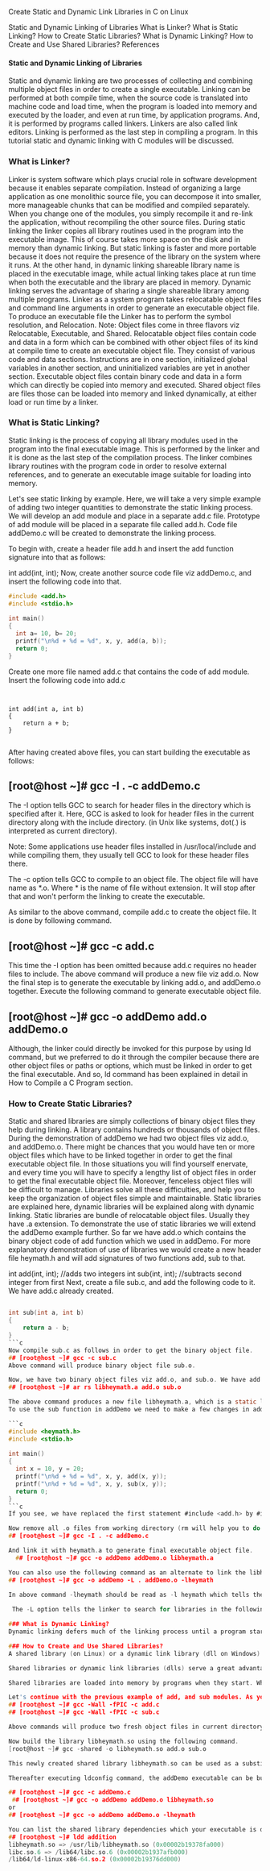 Create Static and Dynamic Link Libraries in C on Linux

 
Static and Dynamic Linking of Libraries
What is Linker?
What is Static Linking?
How to Create Static Libraries?
What is Dynamic Linking?
How to Create and Use Shared Libraries?
References

#### Static and Dynamic Linking of Libraries
Static and dynamic linking are two processes of collecting and combining multiple object files in order to create a single executable. Linking can be performed at both compile time, when the source code is translated into machine code and load time, when the program is loaded into memory and executed by the loader, and even at run time, by application programs. And, it is performed by programs called linkers. Linkers are also called link editors. Linking is performed as the last step in compiling a program. In this tutorial static and dynamic linking with C modules will be discussed.

### What is Linker?
 Linker is system software which plays crucial role in software development because it enables separate compilation. Instead of organizing a large application as one monolithic source file, you can decompose it into smaller, more manageable chunks that can be modified and compiled separately. When you change one of the modules, you simply recompile it and re-link the application, without recompiling the other source files.
During static linking the linker copies all library routines used in the program into the executable image. This of course takes more space on the disk and in memory than dynamic linking. But static linking is faster and more portable because it does not require the presence of the library on the system where it runs.
At the other hand, in dynamic linking shareable library name is placed in the executable image, while actual linking takes place at run time when both the executable and the library are placed in memory. Dynamic linking serves the advantage of sharing a single shareable library among multiple programs.
Linker as a system program takes relocatable object files and command line arguments in order to generate an executable object file. To produce an executable file the Linker has to perform the symbol resolution, and Relocation.
Note: Object files come in three flavors viz Relocatable, Executable, and Shared. Relocatable object files contain code and data in a form which can be combined with other object files of its kind at compile time to create an executable object file. They consist of various code and data sections. Instructions are in one section, initialized global variables in another section, and uninitialized variables are yet in another section. Executable object files contain binary code and data in a form which can directly be copied into memory and executed. Shared object files are files those can be loaded into memory and linked dynamically, at either load or run time by a linker.

### What is Static Linking?
Static linking is the process of copying all library modules used in the program into the final executable image. This is performed by the linker and it is done as the last step of the compilation process. The linker combines library routines with the program code in order to resolve external references, and to generate an executable image suitable for loading into memory.

Let's see static linking by example. Here, we will take a very simple example of adding two integer quantities to demonstrate the static linking process. We will develop an add module and place in a separate add.c file. Prototype of add module will be placed in a separate file called add.h. Code file addDemo.c will be created to demonstrate the linking process.

To begin with, create a header file add.h and insert the add function signature into that as follows:

int add(int, int);
Now, create another source code file viz addDemo.c, and insert the following code into that.

```c
#include <add.h>
#include <stdio.h>
 
int main()
{
  int a= 10, b= 20;
  printf("\n%d + %d = %d", x, y, add(a, b));
  return 0;
}


```

Create one more file named add.c that contains the code of add module. Insert the following code into add.c

```


int add(int a, int b)
{
    return a + b;
}


```
After having created above files, you can start building the executable as follows:

## [root@host ~]# gcc -I . -c addDemo.c

The -I option tells GCC to search for header files in the directory which is specified after it. Here, GCC is asked to look for header files in the current directory along with the include directory. (in Unix like systems, dot(.) is interpreted as current directory).

Note: Some applications use header files installed in /usr/local/include and while compiling them, they usually tell GCC to look for these header files there.

The -c option tells GCC to compile to an object file. The object file will have name as *.o. Where * is the name of file without extension. It will stop after that and won't perform the linking to create the executable.

As similar to the above command, compile add.c to create the object file. It is done by following command.

## [root@host ~]# gcc -c add.c

This time the -I option has been omitted because add.c requires no header files to include. The above command will produce a new file viz add.o. Now the final step is to generate the executable by linking add.o, and addDemo.o together. Execute the following command to generate executable object file.

## [root@host ~]# gcc -o addDemo add.o addDemo.o

Although, the linker could directly be invoked for this purpose by using ld command, but we preferred to do it through the compiler because there are other object files or paths or options, which must be linked in order to get the final executable. And so, ld command has been explained in detail in How to Compile a C Program section.

### How to Create Static Libraries?
Static and shared libraries are simply collections of binary object files they help during linking. A library contains hundreds or thousands of object files. During the demonstration of addDemo we had two object files viz add.o, and addDemo.o. There might be chances that you would have ten or more object files which have to be linked together in order to get the final executable object file. In those situations you will find yourself enervate, and every time you will have to specify a lengthy list of object files in order to get the final executable object file. Moreover, fenceless object files will be difficult to manage. Libraries solve all these difficulties, and help you to keep the organization of object files simple and maintainable.
Static libraries are explained here, dynamic libraries will be explained along with dynamic linking. Static libraries are bundle of relocatable object files. Usually they have .a extension. To demonstrate the use of static libraries we will extend the addDemo example further. So far we have add.o which contains the binary object code of add function which we used in addDemo. For more explanatory demonstration of use of libraries we would create a new header file heymath.h and will add signatures of two functions add, sub to that.

int add(int, int); //adds two integers
int sub(int, int); //subtracts second integer from first
Next, create a file sub.c, and add the following code to it. We have add.c already created.

```c

int sub(int a, int b)
{
    return a - b;
}
```c
Now compile sub.c as follows in order to get the binary object file.
## [root@host ~]# gcc -c sub.c
Above command will produce binary object file sub.o.

Now, we have two binary object files viz add.o, and sub.o. We have add.o file in working directory as we have created it for previous example. If you have not done this so far then create the add.o from add.c in similar fashion as sub.o has been created. We will now create a static library by collecting both files together. It will make our final executable object file creation job easier and next time we will have not to specify two object files along with addDemo in order to generate the final executable object file. Create the static library libheymath by executing the following command:
## [root@host ~]# ar rs libheymath.a add.o sub.o

The above command produces a new file libheymath.a, which is a static library containing two object files and can be used further as and when we wish to use add, or sub functions or both in our programs.
To use the sub function in addDemo we need to make a few changes in addDemo.c and will recompile it. Make the following changes in addDemo.c.

```c
#include <heymath.h>
#include <stdio.h>
 
int main()
{
  int x = 10, y = 20;
  printf("\n%d + %d = %d", x, y, add(x, y));
  printf("\n%d + %d = %d", x, y, sub(x, y));
  return 0;
}
```c
If you see, we have replaced the first statement #include <add.h> by #include <heymath.h>. Because heymath.h now contains the signatures of both add and sub functions and added one more printf statement which is calling the sub function to print the difference of variable x, and y.

Now remove all .o files from working directory (rm will help you to do that). Create addDemo.o as follows:
## [root@host ~]# gcc -I . -c addDemo.c

And link it with heymath.a to generate final executable object file.
  ## [root@host ~]# gcc -o addDemo addDemo.o libheymath.a

You can also use the following command as an alternate to link the libheymath.a with addDemo.o in order to generate the final executable file.
## [root@host ~]# gcc -o addDemo -L . addDemo.o -lheymath

In above command -lheymath should be read as -l heymath which tells the linker to link the object files contained in lib<library>.a with addDemo to generate the executable object file. In our example this is libheymath.a.
  
 The -L option tells the linker to search for libraries in the following argument (similar to how we did for -I). So, what we created as of now is a static library. But this is not the end; systems use a lot of dynamic libraries as well. It is the right time to discuss them.

### What is Dynamic Linking?
Dynamic linking defers much of the linking process until a program starts running. It performs the linking process "on the fly" as programs are executed in the system. During dynamic linking the name of the shared library is placed in the final executable file while the actual linking takes place at run time when both executable file and library are placed in the memory. The main advantage to using dynamically linked libraries is that the size of executable programs is dramatically reduced because each program does not have to store redundant copies of the library functions that it uses. Also, when DLL functions are updated, programs that use them will automatically obtain their benefits.

### How to Create and Use Shared Libraries?
A shared library (on Linux) or a dynamic link library (dll on Windows) is a collection of object files. In dynamic linking, object files are not combined with programs at compile time, also, they are not copied permanently into the final executable file; therefore, a shared library reduces the size of final executable.

Shared libraries or dynamic link libraries (dlls) serve a great advantage of sharing a single copy of library among multiple programs, hence they are called shared libraries, and the process of linking them with multiple programs is called dynamic linking.

Shared libraries are loaded into memory by programs when they start. When a shared library is loaded properly, all programs that start later automatically use the already loaded shared library. Following text will demonstrate how to create and use shared library on Linux.

Let's continue with the previous example of add, and sub modules. As you remember we had two object files add.o, and sub.o (compiled from add.c and sub.c) that contain code of add and sub methods respectively. But we will have to recompile both add.c and sub.c again with -fpic or -fPIC option. The -fPIC or -fpic option enable "position independent code" generation, a requirement for shared libraries. Use -fPIC or -fpic to generate code. Which option should be used, -fPIC or -fpic to generate code that is target-dependent. The -fPIC choice always works, but may produce larger code than -fpic. Using -fpic option usually generates smaller and faster code, but will have platform-dependent limitations, such as the number of globally visible symbols or the size of the code. The linker will tell you whether it fits when you create the shared library. When in doubt, I choose -fPIC, because it always works. So, while creating shared library you have to recompile both add.c, and sub.c with following options:
## [root@host ~]# gcc -Wall -fPIC -c add.c
## [root@host ~]# gcc -Wall -fPIC -c sub.c

Above commands will produce two fresh object files in current directory add.o, and sub.o. The warning option -Wall enables warnings for many common errors, and should always be used. It combines a large number of other, more specific, warning options which can also be selected individually. For details you can see man page for warnings specified.

Now build the library libheymath.so using the following command.
[root@host ~]# gcc -shared -o libheymath.so add.o sub.o

This newly created shared library libheymath.so can be used as a substitute of libheymath.a. But to use a shared library is not as straightforward as static library was. Once you create a shared library you will have to install it. And, the simplest approach of installation is to copy the library into one of the standard directories (e.g., /usr/lib) and run ldconfig command.

Thereafter executing ldconfig command, the addDemo executable can be built as follows. I recompile addDemo.c also. You can omit it if addDemo.o is already there in your working directory.

## [root@host ~]# gcc -c addDemo.c
 ## [root@host ~]# gcc -o addDemo addDemo.o libheymath.so
or
## [root@host ~]# gcc -o addDemo addDemo.o -lheymath

You can list the shared library dependencies which your executable is dependent upon. The ldd <name-of-executable> command does that for you.
## [root@host ~]# ldd addition
libheymath.so => /usr/lib/libheymath.so (0x00002b19378fa000)
libc.so.6 => /lib64/libc.so.6 (0x00002b1937afb000)
/lib64/ld-linux-x86-64.so.2 (0x00002b19376dd000)

